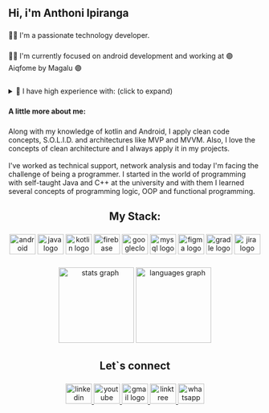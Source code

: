 <h2 align="left">Hi, i'm Anthoni Ipiranga</h2>

###

<p align="left">👋🏻 I'm a passionate technology developer.</p>

###

<p align="left">💪🏻 I'm currently focused on android development and working at 🟣 Aiqfome by Magalu 🟣</p>

###

<details>
  <summary>🔧 I have high experience with: (click to expand)</summary>
  <br>
  <p align="left">· Android SDK (Application,Activity,fragment,Service,ContentProvider)<br><br>· Android Jetpack(Room,Navigation,Compose)<br><br>· Android Studio<br><br>· Google API's (Google Maps SDK, Firebase)<br><br>· Clean code<br><br>· Clean Architecture<br><br>· Consumption of REST API's<br><br>· Object-oriented programming<br><br>· Functional programming<br><br>· Reactive programming<br><br>· Git/GitHub/GitLab/BitBucket<br><br>· GitFlow<br><br>· Dependency injection with Koin and hilt<br><br>· Java<br><br>· Kotlin<br><br>· Agile Methodologies (Scrum & Kanban)<br><br>· MVVM<br><br>· RxJava<br><br>· SOLID<br><br>· Coroutines</p>
  </details>

###

**A little more about me:**

###

<p align="left">Along with my knowledge of kotlin and Android, I apply clean code concepts, S.O.L.I.D. and architectures like MVP and MVVM. Also, I love the concepts of clean architecture and I always apply it in my projects.<br><br> I've worked as technical support, network analysis and today I'm facing the challenge of being a programmer. I started in the world of programming with self-taught Java and C++ at the university and with them I learned several concepts of programming logic, OOP and functional programming.</p>

###

<h2 align="center">My Stack:</h2>

###

<div align="center">
  <img src="https://cdn.jsdelivr.net/gh/devicons/devicon/icons/android/android-original.svg" height="40" width="52" alt="android logo"  />
  <img src="https://cdn.jsdelivr.net/gh/devicons/devicon/icons/java/java-original.svg" height="40" width="52" alt="java logo"  />
  <img src="https://cdn.jsdelivr.net/gh/devicons/devicon/icons/kotlin/kotlin-original.svg" height="40" width="52" alt="kotlin logo"  />
  <img src="https://cdn.jsdelivr.net/gh/devicons/devicon/icons/firebase/firebase-plain.svg" height="40" width="52" alt="firebase logo"  />
  <img src="https://cdn.jsdelivr.net/gh/devicons/devicon/icons/googlecloud/googlecloud-original.svg" height="40" width="52" alt="googlecloud logo"  />
  <img src="https://cdn.jsdelivr.net/gh/devicons/devicon/icons/mysql/mysql-original.svg" height="40" width="52" alt="mysql logo"  />
  <img src="https://cdn.jsdelivr.net/gh/devicons/devicon/icons/figma/figma-original.svg" height="40" width="52" alt="figma logo"  />
  <img src="https://cdn.jsdelivr.net/gh/devicons/devicon/icons/gradle/gradle-plain.svg" height="40" width="52" alt="gradle logo"  />
  <img src="https://cdn.jsdelivr.net/gh/devicons/devicon/icons/jira/jira-original.svg" height="40" width="52" alt="jira logo"  />
</div>

###

<div align="center">
  <img src="https://github-readme-stats.vercel.app/api?hide_title=false&hide_rank=false&show_icons=true&include_all_commits=true&count_private=true&disable_animations=false&theme=dracula&locale=en&hide_border=false&username=AnthoniIP" height="150" alt="stats graph"  />
  <img src="https://github-readme-stats.vercel.app/api/top-langs?locale=en&hide_title=false&layout=compact&card_width=320&langs_count=5&theme=dracula&hide_border=false&username=AnthoniIP" height="150" alt="languages graph"  />
</div>

###

<h2 align="center">Let`s connect</h2>

###

<div align="center">
  <a href="https://www.linkedin.com/in/anthoniipiranga/" target="_blank">
    <img src="https://raw.githubusercontent.com/maurodesouza/profile-readme-generator/master/src/assets/icons/social/linkedin/default.svg" width="52" height="40" alt="linkedin logo"  />
  </a>
  <a href="https://www.youtube.com/channel/UCzCp52wboLCtBRsI4W7xD_w" target="_blank">
    <img src="https://raw.githubusercontent.com/maurodesouza/profile-readme-generator/master/src/assets/icons/social/youtube/default.svg" width="52" height="40" alt="youtube logo"  />
  </a>
  <a href="mailto:anthoni.ipiranga@gmail.com" target="_blank">
    <img src="https://raw.githubusercontent.com/maurodesouza/profile-readme-generator/master/src/assets/icons/social/gmail/default.svg" width="52" height="40" alt="gmail logo"  />
  </a>
  <a href="https://linktr.ee/anthoniip" target="_blank">
    <img src="https://raw.githubusercontent.com/maurodesouza/profile-readme-generator/master/src/assets/icons/social/linktree/default.svg" width="52" height="40" alt="linktree logo"  />
  </a>
  <a href="https://api.whatsapp.com/send?phone=5596981140696&text=Hi,%20Anthoni!" target="_blank">
    <img src="https://raw.githubusercontent.com/maurodesouza/profile-readme-generator/master/src/assets/icons/social/whatsapp/default.svg" width="52" height="40" alt="whatsapp logo"  />
  </a>
</div>

###
